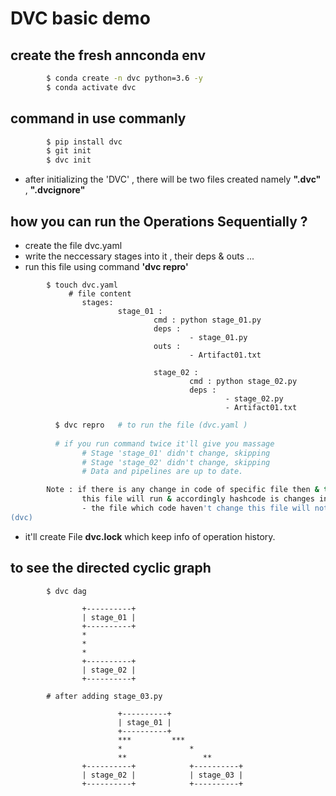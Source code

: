 #  DVC basic demo

## create the fresh annconda env 

```bash 
        $ conda create -n dvc python=3.6 -y 
        $ conda activate dvc 
```

## command in use commanly 

```bash 
        $ pip install dvc 
        $ git init
        $ dvc init  
```
- after initializing the 'DVC' , there will be two files created namely **".dvc"** , **".dvcignore"**


## how you can run the Operations Sequentially ?

- create the file dvc.yaml
- write the neccessary stages into it , their deps & outs ...
- run this file using command **'dvc repro'** 

```
        $ touch dvc.yaml 
             # file content 
                stages:
                        stage_01 :
                                cmd : python stage_01.py 
                                deps :
                                        - stage_01.py
                                outs :
                                        - Artifact01.txt

                                stage_02 :
                                        cmd : python stage_02.py 
                                        deps :
                                                - stage_02.py
                                                - Artifact01.txt
```


```bash 
          $ dvc repro   # to run the file (dvc.yaml )
          
          # if you run command twice it'll give you massage 
                # Stage 'stage_01' didn't change, skipping
                # Stage 'stage_02' didn't change, skipping
                # Data and pipelines are up to date.

        Note : if there is any change in code of specific file then & then only 
                this file will run & accordingly hashcode is changes in file *'dvc.lock'*..
                - the file which code haven't change this file will not run & skipped during the operations..
(dvc) 

```
- it'll create File **dvc.lock** which keep info of operation history.


##  **to see the directed cyclic graph**
```bash 
        $ dvc dag 

```
```- the graph will look like this....
                +----------+
                | stage_01 |
                +----------+
                *
                *
                *
                +----------+
                | stage_02 |
                +----------+

        # after adding stage_03.py 

                        +----------+
                        | stage_01 |
                        +----------+
                        ***         ***
                        *               *
                        **                 **
                +----------+            +----------+
                | stage_02 |            | stage_03 |
                +----------+            +----------+
```
